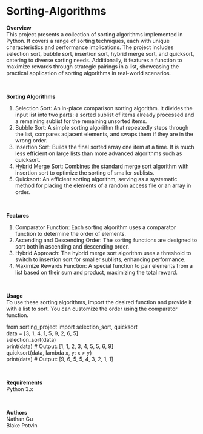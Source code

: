 # Sorting-Algorithms

**Overview**
<br>
This project presents a collection of sorting algorithms implemented in Python. It covers a range of sorting techniques, each with unique characteristics and performance implications. The project includes selection sort, bubble sort, insertion sort, hybrid merge sort, and quicksort, catering to diverse sorting needs. Additionally, it features a function to maximize rewards through strategic pairings in a list, showcasing the practical application of sorting algorithms in real-world scenarios.

<br>

**Sorting Algorithms**
<br>
1. Selection Sort: An in-place comparison sorting algorithm. It divides the input list into two parts: a sorted sublist of items already processed and a remaining sublist for the remaining unsorted items.
2. Bubble Sort: A simple sorting algorithm that repeatedly steps through the list, compares adjacent elements, and swaps them if they are in the wrong order.
3. Insertion Sort: Builds the final sorted array one item at a time. It is much less efficient on large lists than more advanced algorithms such as quicksort.
4. Hybrid Merge Sort: Combines the standard merge sort algorithm with insertion sort to optimize the sorting of smaller sublists.
5. Quicksort: An efficient sorting algorithm, serving as a systematic method for placing the elements of a random access file or an array in order.

<br>

**Features**
<br>
1. Comparator Function: Each sorting algorithm uses a comparator function to determine the order of elements.
2. Ascending and Descending Order: The sorting functions are designed to sort both in ascending and descending order.
3. Hybrid Approach: The hybrid merge sort algorithm uses a threshold to switch to insertion sort for smaller sublists, enhancing performance.
4. Maximize Rewards Function: A special function to pair elements from a list based on their sum and product, maximizing the total reward.

<br>

**Usage**
<br>
To use these sorting algorithms, import the desired function and provide it with a list to sort. You can customize the order using the comparator function.
<br>

from sorting_project import selection_sort, quicksort
<br>
data = [3, 1, 4, 1, 5, 9, 2, 6, 5]
<br>
selection_sort(data)
<br>
print(data)  # Output: [1, 1, 2, 3, 4, 5, 5, 6, 9]
<br>
quicksort(data, lambda x, y: x > y)
<br>
print(data)  # Output: [9, 6, 5, 5, 4, 3, 2, 1, 1]

<br>

**Requirements**
<br>
Python 3.x

<br>

**Authors**
<br>
Nathan Gu
<br>
Blake Potvin
